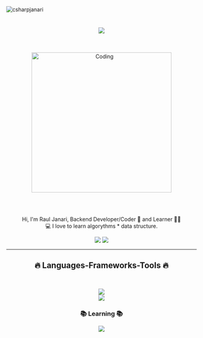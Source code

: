 <img src="https://komarev.com/ghpvc/?username=csharpjanari&label=Profile%20views&color=0e75b6&style=flat" alt="csharpjanari" />

<h1 align="center">
  <a href="https://git.io/typing-svg">
    <img src="https://readme-typing-svg.herokuapp.com/?lines=Hi+There!+👋;+Myself+Raul+Janari!;&center=true&size=30">
  </a>
</h1>
<br>
<p align="center"> <img alt="Coding" width="370" src="https://cdn.dribbble.com/users/1162077/screenshots/3848914/programmer.gif"> </p>

<br>  
<p align="center">
  <br>
  Hi, I'm Raul Janari, Backend Developer/Coder 🥷 and Learner 👨‍💻
  <br>
  💻 I love to learn algorythms * data structure.
  <br>
</p>

<div align="center"> 
  <a href = "rdjanari1707@gmail.com"><img src="https://img.shields.io/badge/-Gmail-%23333?style=for-the-badge&logo=gmail&logoColor=white" target="_blank"></a>
  <a href="https://www.linkedin.com/in/csharpjanari/" target="_blank"><img src="https://img.shields.io/badge/-LinkedIn-%230077B5?style=for-the-badge&logo=linkedin&logoColor=white" target="_blank"></a> 
 
</div>

<hr>
<h2 align="center">🔥 Languages-Frameworks-Tools 🔥</h2>
<br>
<p align="center">
  <a href="https://skillicons.dev">
    <img src="https://skillicons.dev/icons?i=git,cs,github,css,html" /><br>
    <img src="https://skillicons.dev/icons?i=visualstudio,docker,bots,dotnet,vscode" />
  </a>
</p>
<b><h3 align="center">📚 Learning 📚</h3></b>
<p align="center">
  <a href="https://skillicons.dev">
    <img src="https://skillicons.dev/icons?i=kubernetes,azure,js,react,ts,mysql,mongodb,redis,nginx" />
  </a>
</p>
